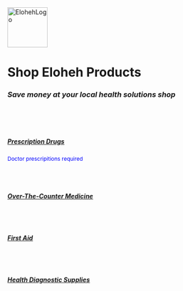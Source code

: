 <html>
<head> 
  
</head>

<body>
<div>
  <img width="90" height="90" alt="ElohehLogo" src="https://github.com/user-attachments/assets/648d4b0d-  bb5b-4ff1-a4c2-185ce9060be9" />
  <b><h1>Shop Eloheh Products</h1></b>
</div>
<i><h3>Save money at your local health solutions shop</h3></i>
<br><br><br>
  
<b><u><h5>Prescription Drugs</h5></u></b>
<span style="color:blue; font-size:12px"> Doctor prescripitions required</span>

<br><br>
  
<b><u><h5>Over-The-Counter Medicine</h5></u></b>


<br><br>

<b><u><h5>First Aid</h5></u></b>


<br><br>


<b><u><h5>Health Diagnostic Supplies</h5></u></b>

